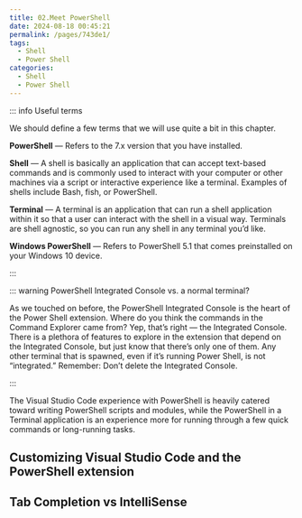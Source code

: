 ```yaml
---
title: 02.Meet PowerShell
date: 2024-08-18 00:45:21
permalink: /pages/743de1/
tags:
  - Shell
  - Power Shell
categories:
  - Shell
  - Power Shell
---
```


::: info Useful terms

We should define a few terms that we will use quite a bit in this chapter.

**PowerShell** — Refers to the 7.x version that you have installed.

**Shell** — A shell is basically an application that can accept text-based commands and is commonly used to interact with your computer or other machines via a script or interactive experience like a terminal. Examples of shells include Bash, fish, or PowerShell.

**Terminal** — A terminal is an application that can run a shell application within it so that a user can interact with the shell in a visual way. Terminals are shell agnostic, so you can run any shell in any terminal you’d like.

**Windows PowerShell** — Refers to PowerShell 5.1 that comes preinstalled on your Windows 10 device.

:::

::: warning PowerShell Integrated Console vs. a normal terminal?

As we touched on before, the PowerShell Integrated Console is the heart of the Power Shell extension. Where do you think the commands in the Command Explorer came from? Yep, that’s right — the Integrated Console. There is a plethora of features to explore in the extension that depend on the Integrated Console, but just know that there’s only one of them. Any other terminal that is spawned, even if it’s running Power Shell, is not “integrated.” Remember: Don’t delete the Integrated Console.

:::

The Visual Studio Code experience with PowerShell is heavily catered toward writing PowerShell scripts and modules, while the PowerShell in a Terminal application is an experience more for running through a few quick commands or long-running tasks.

## Customizing Visual Studio Code and the PowerShell extension

## Tab Completion vs IntelliSense
